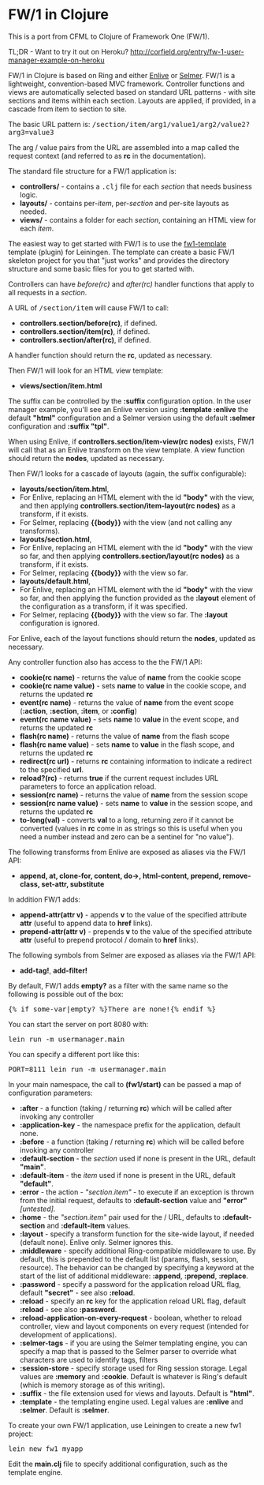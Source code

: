 FW/1 in Clojure
===============

This is a port from CFML to Clojure of Framework One (FW/1).

TL;DR - Want to try it out on Heroku? http://corfield.org/entry/fw-1-user-manager-example-on-heroku

FW/1 in Clojure is based on Ring and either
[Enlive](https://github.com/cgrand/enlive) or
[Selmer](https://github.com/yogthos/Selmer).
FW/1 is a lightweight, convention-based MVC framework.
Controller functions and views are automatically selected based on standard URL patterns - with site sections and items within each section.
Layouts are applied, if provided, in a cascade from item to section to site.

The basic URL pattern is: <tt>/section/item/arg1/value1/arg2/value2?arg3=value3</tt>

The arg / value pairs from the URL are assembled into a map called the request context (and referred to as **rc** in the documentation).

The standard file structure for a FW/1 application is:

* **controllers/** - contains a <tt>.clj</tt> file for each _section_ that needs business logic.
* **layouts/** - contains per-_item_, per-_section_ and per-site layouts as needed.
* **views/** - contains a folder for each _section_, containing an HTML view for each _item_.

The easiest way to get started with FW/1 is to use the
[fw1-template](https://github.com/framework-one/fw1-template) template
(plugin) for Leiningen. The template can create a basic FW/1 skeleton
project for you that "just works" and provides the directory structure
and some basic files for you to get started with. 

Controllers can have _before(rc)_ and _after(rc)_ handler functions that apply to all requests in a _section_.

A URL of <tt>/section/item</tt> will cause FW/1 to call:

* **controllers.section/before(rc)**, if defined.
* **controllers.section/item(rc)**, if defined.
* **controllers.section/after(rc)**, if defined.

A handler function should return the **rc**, updated as necessary.

Then FW/1 will look for an HTML view template:

* **views/section/item.html**

The suffix can be controlled by the **:suffix** configuration option. In the user manager example, you'll see an Enlive version using **:template :enlive** the default **"html"** configuration and a Selmer version using the default **:selmer** configuration and **:suffix "tpl"**.

When using Enlive, if **controllers.section/item-view(rc nodes)** exists, FW/1 will call that as an Enlive transform on the view template. A view function should return the **nodes**, updated as necessary.

Then FW/1 looks for a cascade of layouts (again, the suffix configurable):

* **layouts/section/item.html**,
 * For Enlive, replacing an HTML element with the id **"body"** with the view, and then applying **controllers.section/item-layout(rc nodes)** as a transform, if it exists.
 * For Selmer, replacing **{{body}}** with the view (and not calling any transforms).
* **layouts/section.html**,
 * For Enlive, replacing an HTML element with the id **"body"** with the view so far, and then applying **controllers.section/layout(rc nodes)** as a transform, if it exists.
 * For Selmer, replacing **{{body}}** with the view so far.
* **layouts/default.html**,
 * For Enlive, replacing an HTML element with the id **"body"** with the view so far, and then applying the function provided as the **:layout** element of the configuration as a transform, if it was specified.
 * For Selmer, replacing **{{body}}** with the view so far. The **:layout** configuration is ignored.

For Enlive, each of the layout functions should return the **nodes**, updated as necessary.

Any controller function also has access to the the FW/1 API:

* **cookie(rc name)** - returns the value of **name** from the cookie scope
* **cookie(rc name value)** - sets **name** to **value** in the cookie scope, and returns the updated **rc**
* **event(rc name)** - returns the value of **name** from the event scope (**:action**, **:section**, **:item**, or **:config**)
* **event(rc name value)** - sets **name** to **value** in the event scope, and returns the updated **rc**
* **flash(rc name)** - returns the value of **name** from the flash scope
* **flash(rc name value)** - sets **name** to **value** in the flash scope, and returns the updated **rc**
* **redirect(rc url)** - returns **rc** containing information to indicate a redirect to the specified **url**.
* **reload?(rc)** - returns **true** if the current request includes URL parameters to force an application reload.
* **session(rc name)** - returns the value of **name** from the session scope
* **session(rc name value)** - sets **name** to **value** in the session scope, and returns the updated **rc**
* **to-long(val)** - converts **val** to a long, returning zero if it cannot be converted (values in **rc** come in as strings so this is useful when you need a number instead and zero can be a sentinel for "no value").

The following transforms from Enlive are exposed as aliases via the FW/1 API:

* **append, at, clone-for, content, do->, html-content, prepend, remove-class, set-attr, substitute**

In addition FW/1 adds:

* **append-attr(attr v)** - appends **v** to the value of the specified attribute **attr** (useful to append data to **href** links).
* **prepend-attr(attr v)** - prepends **v** to the value of the specified attribute **attr** (useful to prepend protocol / domain to **href** links).

The following symbols from Selmer are exposed as aliases via the FW/1 API:

* **add-tag!**, **add-filter!**

By default, FW/1 adds **empty?** as a filter with the same name so the following is possible out of the box:
<pre>
{% if some-var|empty? %}There are none!{% endif %}
</pre>

You can start the server on port 8080 with:

<pre>lein run -m usermanager.main</pre>

You can specify a different port like this:

<pre>PORT=8111 lein run -m usermanager.main</pre>

In your main namespace, the call to **(fw1/start)** can be passed a map of configuration parameters:

* **:after** - a function (taking / returning **rc**) which will be called after invoking any controller
* **:application-key** - the namespace prefix for the application, default none.
* **:before** - a function (taking / returning **rc**) which will be called before invoking any controller
* **:default-section** - the _section_ used if none is present in the URL, default **"main"**.
* **:default-item** - the _item_ used if none is present in the URL, default **"default"**.
* **:error** - the action - _"section.item"_ - to execute if an exception is thrown from the initial request, defaults to **:default-section** value and **"error"** _[untested]_.
* **:home** - the _"section.item"_ pair used for the / URL, defaults to **:default-section** and **:default-item** values.
* **:layout** - specify a transform function for the site-wide layout, if needed (default none). Enlive only. Selmer ignores this.
* **:middleware** - specify additional Ring-compatible middleware to use. By default, this is prepended to the default list (params, flash, session, resource). The behavior can be changed by specifying a keyword at the start of the list of additional middleware: **:append**, **:prepend**, **:replace**.
* **:password** - specify a password for the application reload URL flag, default **"secret"** - see also **:reload**.
* **:reload** - specify an **rc** key for the application reload URL flag, default **:reload** - see also **:password**.
* **:reload-application-on-every-request** - boolean, whether to reload controller, view and layout components on every request (intended for development of applications).
* **:selmer-tags** - if you are using the Selmer templating engine, you can specify a map that is passed to the Selmer parser to override what characters are used to identify tags, filters
* **:session-store** - specify storage used for Ring session storage. Legal values are **:memory** and **:cookie**. Default is whatever is Ring's default (which is memory storage as of this writing).
* **:suffix** - the file extension used for views and layouts. Default is **"html"**.
* **:template** - the templating engine used. Legal values are **:enlive** and **:selmer**. Default is **:selmer**.

To create your own FW/1 application, use Leiningen to create a new fw1 project:
<pre>
lein new fw1 myapp
</pre>
Edit the **main.clj** file to specify additional configuration, such as the template engine.
